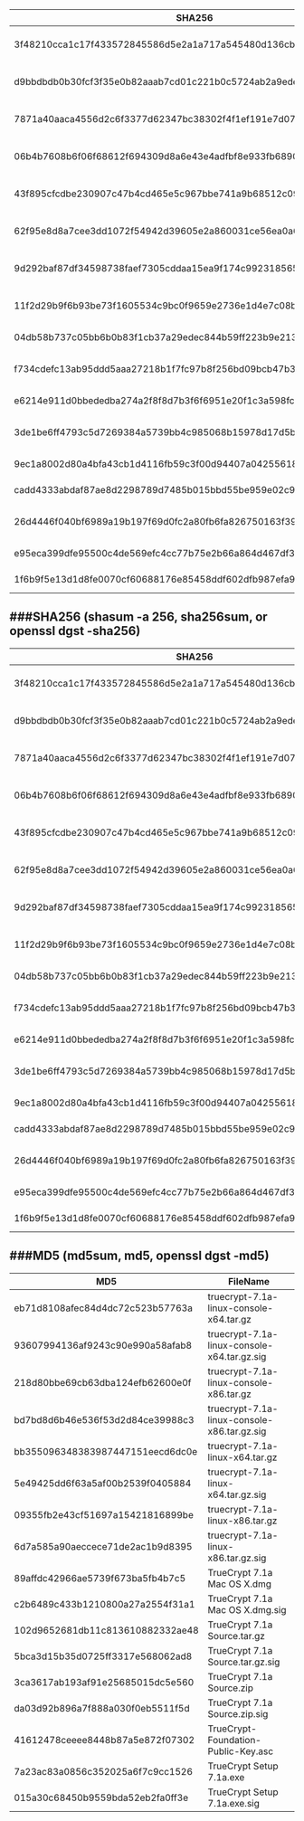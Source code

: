 | SHA256                                                           | FileName                                            |
|------------------------------------------------------------------|-----------------------------------------------------|
| 3f48210cca1c17f433572845586d5e2a1a717a545480d136cb970689a44e3c32 | ./Linux/truecrypt-7.1a-linux-console-x64.tar.gz     |
| d9bbdbdb0b30fcf3f35e0b82aaab7cd01c221b0c5724ab2a9ede7f9d05fb534c | ./Linux/truecrypt-7.1a-linux-console-x64.tar.gz.sig |
| 7871a40aaca4556d2c6f3377d62347bc38302f4f1ef191e7d07123bdf4a4d008 | ./Linux/truecrypt-7.1a-linux-console-x86.tar.gz     |
| 06b4b7608b6f06f68612f694309d8a6e43e4adfbf8e933fb6890c6556e2602c3 | ./Linux/truecrypt-7.1a-linux-console-x86.tar.gz.sig |
| 43f895cfcdbe230907c47b4cd465e5c967bbe741a9b68512c09f809d1a2da1e9 | ./Linux/truecrypt-7.1a-linux-x64.tar.gz             |
| 62f95e8d8a7cee3dd1072f54942d39605e2a860031ce56ea0a6e6b832e4ad147 | ./Linux/truecrypt-7.1a-linux-x64.tar.gz.sig         |
| 9d292baf87df34598738faef7305cddaa15ea9f174c9923185653fb28f8cfef0 | ./Linux/truecrypt-7.1a-linux-x86.tar.gz             |
| 11f2d29b9f6b93be73f1605534c9bc0f9659e2736e1d4e7c08b73c6db6095f9a | ./Linux/truecrypt-7.1a-linux-x86.tar.gz.sig         |
| 04db58b737c05bb6b0b83f1cb37a29edec844b59ff223b9e213ee1f4e287f586 | ./OSX/TrueCrypt 7.1a Mac OS X.dmg                   |
| f734cdefc13ab95ddd5aaa27218b1f7fc97b8f256bd09bcb47b3932274469973 | ./OSX/TrueCrypt 7.1a Mac OS X.dmg.sig               |
| e6214e911d0bbededba274a2f8f8d7b3f6f6951e20f1c3a598fc7a23af81c8dc | ./Source/TrueCrypt 7.1a Source.tar.gz               |
| 3de1be6ff4793c5d7269384a5739bb4c985068b15978d17d5bd71403e0f02177 | ./Source/TrueCrypt 7.1a Source.tar.gz.sig           |
| 9ec1a8002d80a4bfa43cb1d4116fb59c3f00d94407a042556183fe72541ea431 | ./Source/TrueCrypt 7.1a Source.zip                  |
| cadd4333abdaf87ae8d2298789d7485b015bbd55be959e02c9d0c9131ccf3281 | ./Source/TrueCrypt 7.1a Source.zip.sig              |
| 26d4446f040bf6989a19b197f69d0fc2a80fb6fa826750163f396ee904ac4b27 | ./Sigs/TrueCrypt-Foundation-Public-Key.asc          |
| e95eca399dfe95500c4de569efc4cc77b75e2b66a864d467df37733ec06a0ff2 | ./Windows/TrueCrypt Setup 7.1a.exe                  |
| 1f6b9f5e13d1d8fe0070cf60688176e85458ddf602dfb987efa9c08f7140b69b | ./Windows/TrueCrypt Setup 7.1a.exe.sig              |




###SHA256 (shasum -a 256, sha256sum, or openssl dgst -sha256)
----------
SHA256 | FileName
------------- | ------------------
3f48210cca1c17f433572845586d5e2a1a717a545480d136cb970689a44e3c32|./Linux/truecrypt-7.1a-linux-console-x64.tar.gz
d9bbdbdb0b30fcf3f35e0b82aaab7cd01c221b0c5724ab2a9ede7f9d05fb534c|./Linux/truecrypt-7.1a-linux-console-x64.tar.gz.sig
7871a40aaca4556d2c6f3377d62347bc38302f4f1ef191e7d07123bdf4a4d008|./Linux/truecrypt-7.1a-linux-console-x86.tar.gz
06b4b7608b6f06f68612f694309d8a6e43e4adfbf8e933fb6890c6556e2602c3|./Linux/truecrypt-7.1a-linux-console-x86.tar.gz.sig
43f895cfcdbe230907c47b4cd465e5c967bbe741a9b68512c09f809d1a2da1e9|./Linux/truecrypt-7.1a-linux-x64.tar.gz
62f95e8d8a7cee3dd1072f54942d39605e2a860031ce56ea0a6e6b832e4ad147|./Linux/truecrypt-7.1a-linux-x64.tar.gz.sig
9d292baf87df34598738faef7305cddaa15ea9f174c9923185653fb28f8cfef0|./Linux/truecrypt-7.1a-linux-x86.tar.gz
11f2d29b9f6b93be73f1605534c9bc0f9659e2736e1d4e7c08b73c6db6095f9a|./Linux/truecrypt-7.1a-linux-x86.tar.gz.sig
04db58b737c05bb6b0b83f1cb37a29edec844b59ff223b9e213ee1f4e287f586|./OSX/TrueCrypt 7.1a Mac OS X.dmg
f734cdefc13ab95ddd5aaa27218b1f7fc97b8f256bd09bcb47b3932274469973|./OSX/TrueCrypt 7.1a Mac OS X.dmg.sig
e6214e911d0bbededba274a2f8f8d7b3f6f6951e20f1c3a598fc7a23af81c8dc|./Source/TrueCrypt 7.1a Source.tar.gz
3de1be6ff4793c5d7269384a5739bb4c985068b15978d17d5bd71403e0f02177|./Source/TrueCrypt 7.1a Source.tar.gz.sig
9ec1a8002d80a4bfa43cb1d4116fb59c3f00d94407a042556183fe72541ea431|./Source/TrueCrypt 7.1a Source.zip
cadd4333abdaf87ae8d2298789d7485b015bbd55be959e02c9d0c9131ccf3281|./Source/TrueCrypt 7.1a Source.zip.sig
26d4446f040bf6989a19b197f69d0fc2a80fb6fa826750163f396ee904ac4b27|./Sigs/TrueCrypt-Foundation-Public-Key.asc
e95eca399dfe95500c4de569efc4cc77b75e2b66a864d467df37733ec06a0ff2|./Windows/TrueCrypt Setup 7.1a.exe
1f6b9f5e13d1d8fe0070cf60688176e85458ddf602dfb987efa9c08f7140b69b|./Windows/TrueCrypt Setup 7.1a.exe.sig



###MD5 (md5sum, md5, openssl dgst -md5)
----------
MD5 | FileName
------------- | ------------------
eb71d8108afec84d4dc72c523b57763a|truecrypt-7.1a-linux-console-x64.tar.gz
93607994136af9243c90e990a58afab8|truecrypt-7.1a-linux-console-x64.tar.gz.sig
218d80bbe69cb63dba124efb62600e0f|truecrypt-7.1a-linux-console-x86.tar.gz
bd7bd8d6b46e536f53d2d84ce39988c3|truecrypt-7.1a-linux-console-x86.tar.gz.sig
bb355096348383987447151eecd6dc0e|truecrypt-7.1a-linux-x64.tar.gz
5e49425dd6f63a5af00b2539f0405884|truecrypt-7.1a-linux-x64.tar.gz.sig
09355fb2e43cf51697a15421816899be|truecrypt-7.1a-linux-x86.tar.gz
6d7a585a90aeccece71de2ac1b9d8395|truecrypt-7.1a-linux-x86.tar.gz.sig
89affdc42966ae5739f673ba5fb4b7c5|TrueCrypt 7.1a Mac OS X.dmg
c2b6489c433b1210800a27a2554f31a1|TrueCrypt 7.1a Mac OS X.dmg.sig
102d9652681db11c813610882332ae48|TrueCrypt 7.1a Source.tar.gz
5bca3d15b35d0725ff3317e568062ad8|TrueCrypt 7.1a Source.tar.gz.sig
3ca3617ab193af91e25685015dc5e560|TrueCrypt 7.1a Source.zip
da03d92b896a7f888a030f0eb5511f5d|TrueCrypt 7.1a Source.zip.sig
41612478ceeee8448b87a5e872f07302|TrueCrypt-Foundation-Public-Key.asc
7a23ac83a0856c352025a6f7c9cc1526|TrueCrypt Setup 7.1a.exe
015a30c68450b9559bda52eb2fa0ff3e|TrueCrypt Setup 7.1a.exe.sig

